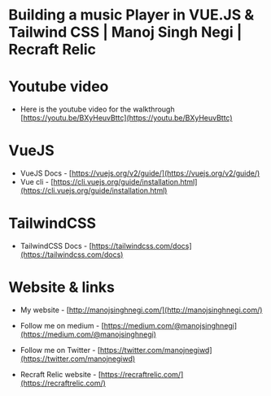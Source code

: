 Building a music Player in VUE.JS & Tailwind CSS | Manoj Singh Negi | Recraft Relic
=============================================

Youtube video
=============
* Here is the youtube video for the walkthrough [https://youtu.be/BXyHeuvBttc](https://youtu.be/BXyHeuvBttc)

VueJS
============
* VueJS Docs - [https://vuejs.org/v2/guide/](https://vuejs.org/v2/guide/)
* Vue cli - [https://cli.vuejs.org/guide/installation.html](https://cli.vuejs.org/guide/installation.html)

TailwindCSS
===========
* TailwindCSS Docs - [https://tailwindcss.com/docs](https://tailwindcss.com/docs)

Website & links
==============

* My website - [http://manojsinghnegi.com/](http://manojsinghnegi.com/)
* Follow me on medium - [https://medium.com/@manojsinghnegi](https://medium.com/@manojsinghnegi)
* Follow me on Twitter - [https://twitter.com/manojnegiwd](https://twitter.com/manojnegiwd)

* Recraft Relic website - [https://recraftrelic.com/](https://recraftrelic.com/)